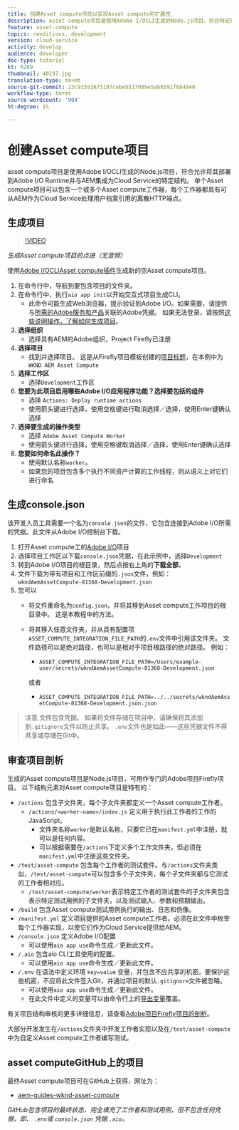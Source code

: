 ```yaml
---
title: 创建Asset compute项目以实现Asset compute可扩展性
description: asset compute项目是使用Adobe I/OCLI生成的Node.js项目，符合特定结构，允许将它们部署到Adobe I/O Runtime并与AEM集成为Cloud Service。
feature: asset-compute
topics: renditions, development
version: cloud-service
activity: develop
audience: developer
doc-type: tutorial
kt: 6269
thumbnail: 40197.jpg
translation-type: tm+mt
source-git-commit: 23c91551673197cebeb517089e5ab6591f084846
workflow-type: tm+mt
source-wordcount: '904'
ht-degree: 1%

---
```



# 创建Asset compute项目

asset compute项目是使用Adobe I/OCLI生成的Node.js项目，符合允许将其部署到Adobe I/O Runtime并与AEM集成为Cloud Service的特定结构。 单个Asset compute项目可以包含一个或多个Asset compute工作器，每个工作器都具有可从AEM作为Cloud Service处理用户档案引用的离散HTTP端点。

## 生成项目

>[!VIDEO](https://video.tv.adobe.com/v/40197/?quality=12&learn=on)

_生成Asset compute项目的点进（无音频）_

使用[Adobe I/OCLIAsset compute插件](../set-up/development-environment.md#aio-cli)生成新的空Asset compute项目。

1. 在命令行中，导航到要包含项目的文件夹。
1. 在命令行中，执行`aio app init`以开始交互式项目生成CLI。
   + 此命令可能生成Web浏览器，提示验证到Adobe I/O。如果需要，请提供与[所需的Adobe服务和产品](../set-up/accounts-and-services.md)关联的Adobe凭据。 如果无法登录，请按照[这些说明操作，了解如何生成项目](https://github.com/AdobeDocs/project-firefly/blob/master/getting_started/first_app.md#42-developer-is-not-logged-in-as-enterprise-organization-user)。
1. __选择组织__
   + 选择具有AEM的Adobe组织，Project Firefly已注册
1. __选择项目__
   + 找到并选择项目。 这是从Firefly项目模板创建的[项目标题](../set-up/firefly.md)，在本例中为`WKND AEM Asset Compute`
1. __选择工作区__
   + 选择`Development`工作区
1. __您要为此项目启用哪些Adobe I/O应用程序功能？选择要包括的组件__
   + 选择 `Actions: Deploy runtime actions`
   + 使用箭头键进行选择，使用空格键进行取消选择／选择，使用Enter键确认选择
1. __选择要生成的操作类型__
   + 选择 `Adobe Asset Compute Worker`
   + 使用箭头键进行选择，使用空格键取消选择／选择，使用Enter键确认选择
1. __您要如何命名此操作？__
   + 使用默认名称`worker`。
   + 如果您的项目包含多个执行不同资产计算的工作线程，则从语义上对它们进行命名

## 生成console.json

该开发人员工具需要一个名为`console.json`的文件，它包含连接到Adobe I/O所需的凭据。此文件从Adobe I/O控制台下载。

1. 打开Asset compute工的[Adobe I/O](https://console.adobe.io)项目
1. 选择项目工作区以下载`console.json`凭据，在此示例中，选择`Development`
1. 转到Adobe I/O项目的根目录，然后点按右上角的&#x200B;__下载全部__。
1. 文件下载为带有项目和工作区前缀的`.json`文件，例如：`wkndAemAssetCompute-81368-Development.json`
1. 您可以
   + 将文件重命名为`config.json`，并将其移到Asset compute工作项目的根目录中。 这是本教程中的方法。
   + 将其移入任意文件夹，并从具有配置项`ASSET_COMPUTE_INTEGRATION_FILE_PATH`的`.env`文件中引用该文件夹。 文件路径可以是绝对路径，也可以是相对于项目根路径的绝对路径。 例如：
      + `ASSET_COMPUTE_INTEGRATION_FILE_PATH=/Users/example-user/secrets/wkndAemAssetCompute-81368-Development.json`

      或者
      + `ASSET_COMPUTE_INTEGRATION_FILE_PATH=../../secrets/wkndAemAssetCompute-81368-Development.json.json`


> 注意
> 文件包含凭据。 如果将文件存储在项目中，请确保将其添加到`.gitignore`文件以防止共享。 `.env`文件也是如此——这些凭据文件不得共享或存储在Git中。

## 审查项目剖析

生成的Asset compute项目是Node.js项目，可用作专门的Adobe项目Firefly项目。 以下结构元素对Asset compute项目是特有的：

+ `/actions` 包含子文件夹，每个子文件夹都定义一个Asset compute工作者。
   + `/actions/<worker-name>/index.js` 定义用于执行此工作者的工作的JavaScript。
      + 文件夹名称`worker`是默认名称，只要它已在`manifest.yml`中注册，就可以是任何内容。
      + 可以根据需要在`/actions`下定义多个工作文件夹，但必须在`manifest.yml`中注册这些文件夹。
+ `/test/asset-compute` 包含每个工作者的测试套件。与`/actions`文件夹类似，`/test/asset-compute`可以包含多个子文件夹，每个子文件夹都与它测试的工作者相对应。
   + `/test/asset-compute/worker`表示特定工作者的测试套件的子文件夹包含表示特定测试用例的子文件夹，以及测试输入、参数和预期输出。
+ `/build` 包含Asset compute测试用例执行的输出、日志和伪像。
+ `/manifest.yml` 定义项目提供的Asset compute工作者。必须在此文件中枚举每个工作器实现，以使它们作为Cloud Service提供给AEM。
+ `/console.json` 定义Adobe I/O配置
   + 可以使用`aio app use`命令生成／更新此文件。
+ `/.aio` 包含aio CLI工具使用的配置。
   + 可以使用`aio app use`命令生成／更新此文件。
+ `/.env` 在语法中定义环境 `key=value` 变量，并包含不应共享的机密。要保护这些机密，不应将此文件签入Git，并通过项目的默认`.gitignore`文件被忽略。
   + 可以使用`aio app use`命令生成／更新此文件。
   + 在此文件中定义的变量可以由命令行上的[导出变量](../deploy/runtime.md)覆盖。

有关项目结构审核的更多详细信息，请查看[Adobe项目Firefly项目的剖析](https://github.com/AdobeDocs/project-firefly/blob/master/getting_started/first_app.md#5-anatomy-of-a-project-firefly-application)。

大部分开发发生在`/actions`文件夹中开发工作者实现以及在`/test/asset-compute`中为自定义Asset compute工作者编写测试。

## asset computeGitHub上的项目

最终Asset compute项目可在GitHub上获得，网址为：

+ [aem-guides-wknd-asset-compute](https://github.com/adobe/aem-guides-wknd-asset-compute)

_GitHub包含项目的最终状态，完全填充了工作者和测试用例，但不包含任何凭据，即、 `.env`或 `console.json` 凭据 `.aio`。_

